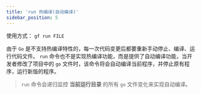 ```yaml
---
title: 'run 热编译(自动编译)'
sidebar_position: 5
---
```


使用方式： `gf run FILE`

由于 `Go` 是不支持热编译特性的，每一次代码变更后都要重新手动停止、编译、运行代码文件。 `run` 命令也不是实现热编译功能，而是提供了自动编译功能，当开发者修改了项目中的 `go` 文件时，该命令将会自动编译当前程序，并停止原有程序，运行新版的程序。

> `run` 命令会递归监控 **当前运行目录** 的所有 `go` 文件变化来实现自动编译。